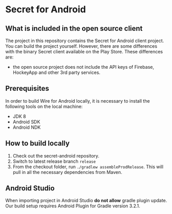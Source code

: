 # Secret for Android

## What is included in the open source client

The project in this repository contains the Secret for Android client project. You can build the project yourself. However, there are some differences with the binary Secret client available on the Play Store.
These differences are:
- the open source project does not include the API keys of Firebase, HockeyApp and other 3rd party services.

## Prerequisites
In order to build Wire for Android locally, it is necessary to install the following tools on the local machine:
- JDK 8
- Android SDK
- Android NDK

## How to build locally
1. Check out the secret-android repository.
2. Switch to latest release branch `release`
3. From the checkout folder, run `./gradlew assembleProdRelease`. This will pull in all the necessary dependencies from Maven.

## Android Studio
When importing project in Android Studio **do not allow** gradle plugin update. Our build setup requires Android Plugin for Gradle version 3.2.1.
